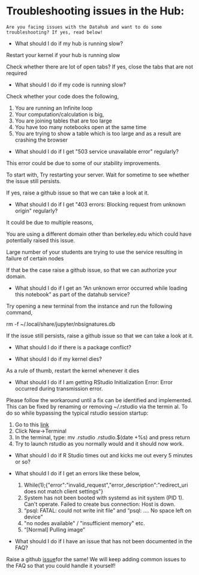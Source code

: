 # Troubleshooting issues in the Hub:

```{note}
Are you facing issues with the Datahub and want to do some troubleshooting? If yes, read below!
```

* What should I do if my hub is running slow?

Restart your kernel if your hub is running slow

Check whether there are lot of open tabs? If yes, close the tabs that are not required

* What should I do if my code is running slow?

Check whether your code does the following, 
1. You are running an Infinite loop 
2. Your computation/calculation is big, 
3. You are joining tables that are too large
4. You have too many notebooks open at the same time
5. You are trying to show a table which is too large and as a result are crashing the browser

* What should I do if I get "503 service unavailable error" regularly?

This error could be due to some of our stability improvements. 

To start with, Try restarting your server. Wait for sometime to see whether the issue still persists.

If yes, raise a github issue so that we can take a look at it.

* What should I do if I get "403 errors: Blocking request from unknown origin" regularly?

It could be due to multiple reasons,

You are using a different domain other than berkeley.edu which could have potentially raised this issue. 

Large number of your students are trying to use the service resulting in failure of certain nodes

If that be the case raise a github issue, so that we can authorize your domain.

* What should I do if I get an “An unknown error occurred while loading this notebook” as part of the datahub service?

Try opening a new terminal from the instance and run the following command, 

rm -f ~/.local/share/jupyter/nbsignatures.db

If the issue still persists, raise a github issue so that we can take a look at it.

* What should I do if there is a package conflict?



* What should I do if my kernel dies?

As a rule of thumb, restart the kernel whenever it dies

* What should I do if I am getting RStudio Initialization Error: Error occurred during transmission error. 

Please follow the workaround until a fix can be identified and implemented. This can be fixed by renaming or removing ~/.rstudio via the termin
al. To do so while bypassing the typical rstudio session startup:

1. Go to this [link](https://r.datahub.berkeley.edu/user-redirect/tree)
2. Click New->Terminal
3. In the terminal, type: mv .rstudio .rstudio.$(date +%s) and press return
4. Try to launch rstudio as you normally would and it should now work.


* What should I do if R Studio times out and kicks me out every 5 minutes or so? 


* What should I do if I get an errors like these below,
	1. While(1);{"error":"invalid_request","error_description":"redirect_uri does not match client settings"}
	2. System has not been booted with systemd as init system (PID 1). Can't operate. Failed to create bus connection: Host is down.
	3. “psql: FATAL: could not write init file” and “psql: .... No space left on device”
	4. "no nodes available" / "insufficient memory" etc. 
	5. “[Normal] Pulling image” 

* What should I do if I have an issue that has not been documented in the FAQ?

Raise a github [issue](https://github.com/berkeley-dsep-infra/datahub/issues/new/choose)for the same! We will keep adding common issues to the FAQ so that you could handle it yourself!
